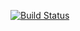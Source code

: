[![Build Status](https://travis-ci.org/GithHayden/Ecomm-App.svg?branch=master)](https://travis-ci.org/GithHayden/Ecomm-App)